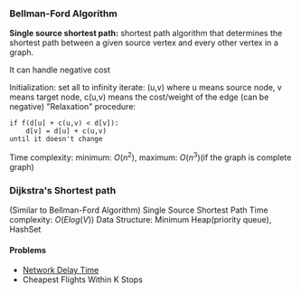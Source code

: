 ### Bellman-Ford Algorithm
**Single source shortest path:**
shortest path algorithm that determines the shortest path between a given source vertex and every other vertex in a graph.

It can handle negative cost

Initialization: set all to infinity
iterate:
(u,v) where u means source node, v means target node,  c(u,v) means the cost/weight of the edge (can be negative)
"Relaxation" procedure:
```
if f(d[u] + c(u,v) < d[v]):
	d[v] = d[u] + c(u,v)
until it doesn't change
```

Time complexity: 
minimum: $O(n^2)$, maximum: $O(n^3)$(if the graph is complete graph)

### Dijkstra's Shortest path 
(Similar to Bellman-Ford Algorithm)
Single Source Shortest Path
Time complexity: $O(Elog(V))$
Data Structure: Minimum Heap(priority queue), HashSet
 
#### Problems
- [Network Delay Time](https://www.youtube.com/watch?v=EaphyqKU4PQ&ab_channel=NeetCode)
- Cheapest Flights Within K Stops




